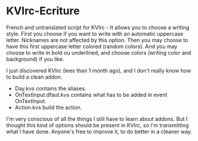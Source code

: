# KVIrc-Ecriture

French and untranslated script for KVIrc - It allows you to choose a writing style.
 First you choose if you want to write with an automatic uppercase letter.
 Nicknames are not affected by this option.
 Then you may choose to have this first uppercase letter colored (random colors).
 And you may choose to write in bold ou underlined, and choose colors (writing color and background) if you like.

I just discovered KVIrc (lees than 1 month ago), and I don't really know how to build a clean addon.

 - Day.kvs contains the aliases.
 - OnTextInput.dfaut.kvs contains what has to be added in event OnTextInput.
 - Action.kvs build the action.

I'm very conscious of all the things I still have to learn about addons.
 But I thought this kind of options should be present in KVIrc, so I'm transmitting what I have done.
 Anyone's free to improve it, to do better in a cleaner way.
